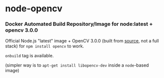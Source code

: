 # node-opencv
### Docker Automated Build Repository/Image for node:latest + opencv 3.0.0

Official Node.js "latest" image + OpenCV 3.0.0 (built from [source][1], not a full stack) for `npm install opencv` to work.

`onbuild` tag is available.

(simpler way is to `apt-get install libopencv-dev` inside a `node`-based image)

  [1]: https://github.com/itseez/opencv
